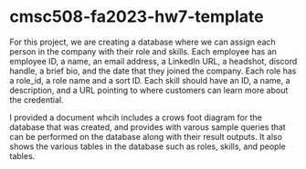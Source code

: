 # cmsc508-fa2023-hw7-template

For this project, we are creating a database where we can assign each person in the company with their role and skills. Each employee has an employee ID, a name, an email address, a LinkedIn URL, a headshot, discord handle, a brief bio, and the date that they joined the company. Each role has a role_id, a role name and a sort ID. Each skill should have an ID, a name, a description, and a URL pointing to where customers can learn more about the credential. 

I provided a document whcih includes a crows foot diagram for the database that was created, and provides with varous sample queries that can be performed on the database along with their result outputs. It also shows the various tables in the database such as roles, skills, and people tables.